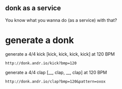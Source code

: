 ## donk as a service
You know what you wanna do (as a service) with that?

# generate a donk

generate a 4/4 kick [kick, kick, kick, kick] at 120 BPM
```
http://donk.andr.io/kick?bmp=120
```

generate a 4/4 clap [__, clap, __, clap] at 120 BPM
```
http://donk.andr.io/clap?bmp=120&pattern=oxox
```
